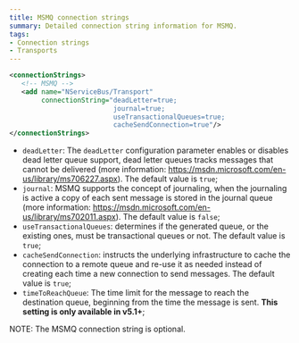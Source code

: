 ```yaml
---
title: MSMQ connection strings
summary: Detailed connection string information for MSMQ.
tags:
- Connection strings
- Transports
---
```


```xml
<connectionStrings>
   <!-- MSMQ -->
   <add name="NServiceBus/Transport"
        connectionString="deadLetter=true;
                          journal=true;
                          useTransactionalQueues=true;
                          cacheSendConnection=true"/>
</connectionStrings>
```

* `deadLetter`: The `deadLetter` configuration parameter enables or disables dead letter queue support, dead letter queues tracks messages that cannot be delivered (more information: https://msdn.microsoft.com/en-us/library/ms706227.aspx). The default value is `true`;
* `journal`: MSMQ supports the concept of journaling, when the journaling is active a copy of each sent message is stored in the journal queue (more information: https://msdn.microsoft.com/en-us/library/ms702011.aspx). The default value is `false`;
* `useTransactionalQueues`: determines if the generated queue, or the existing ones, must be transactional queues or not. The default value is `true`;
* `cacheSendConnection`: instructs the underlying infrastructure to cache the connection to a remote queue and re-use it as needed instead of creating each time a new connection to send messages. The default value is `true`;
* `timeToReachQueue`: The time limit for the message to reach the destination queue, beginning from the time the message is sent. **This setting is only available in v5.1+**;

NOTE: The MSMQ connection string is optional.
